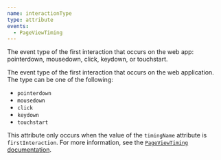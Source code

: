 ```yaml
---
name: interactionType
type: attribute
events:
  - PageViewTiming
---
```


The event type of the first interaction that occurs on the web app: pointerdown, mousedown, click, keydown, or touchstart.

The event type of the first interaction that occurs on the web application. The type can be one of the following:

*   `pointerdown`
*   `mousedown`
*   `click`
*   `keydown`
*   `touchstart`

This attribute only occurs when the value of the `timingName` attribute is `firstInteraction`. For more information, see the [`PageViewTiming` documentation](https://docs.newrelic.com/docs/browser/new-relic-browser/page-load-timing-resources/pageviewtiming-async-or-dynamic-page-details).